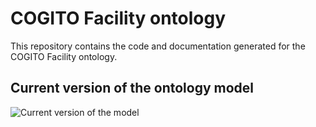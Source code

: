 # COGITO Facility ontology

This repository contains the code and documentation generated for the COGITO Facility ontology.

## Current version of the ontology model

![Current version of the model](https://github.com/oeg-upm/cogito-construction-ontology/blob/main/diagrams/diagram.png "COGITO Facility ontology")
